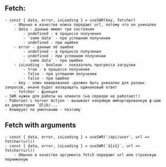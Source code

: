 ## Fetch: 
    - const { data, error, isLoading } = useSWR(key, fetcher)
        - Обычно в качестве ключа передают url, потому что он уникален
        - data - данные имеют три состояния
            - undefined - в процессе получения
            - `some data` - при успешном получении
            - undefined - при ошибке
        - error - данные об ошибке
            - undefined - в процессе получения
            - undefined - при успешном получении
            - `some data` - при ошибке
        - isLoading - boolean - показатель прогресса загрузки
            - true - в процессе получения
            - false - при успешном получении
            - false - при ошибке
        - key - ключ кеширования ⚠️должен быть уникален для разных запросов, иначе будет возвращать одинаковый ответ
        - fetcher - функция 
    - SWR нужен для работы на клиенте (на сервере не работает!)
    - Работает с Server Action - вызывает напрямую импортированную ф-цию из директории `@lib/...`
    - Кеширует по умолчанию - поэтому 

## Fetch with arguments
    - const { data, error, isLoading } = useSWR('/api/user', url => fetcher(url))
    - const { data, error, isLoading } = useSWR(`${x1}`, url => fetcher(url))
        - Обычно в качестве аргумента fetch передают url или строковую переменную